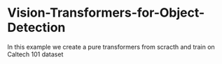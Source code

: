 # Vision-Transformers-for-Object-Detection
In this example we create a pure transformers from scracth and train on Caltech 101 dataset
